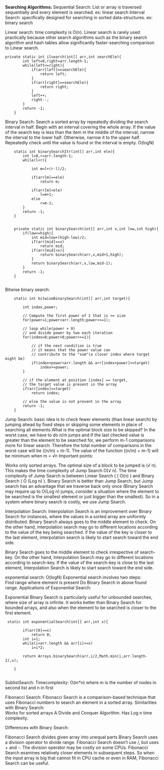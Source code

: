 **Searching Algorithms:**
Sequential Search: List or array is traversed sequentially and every element is searched. ex: linear search
Interval Search:  specifically designed for searching in sorted data-structures. ex: binary search

Linear search:  time complexity  is O(n).
Linear search is rarely used practically because other search algorithms such as the binary search algorithm and hash tables allow significantly faster-searching comparison to Linear search.

```
private static int ilsearch(int[] arr,int searchEle){
        int left=0,right=arr.length-1;
        while(left<=right){
            if(arr[left]==searchEle){
                return left;
            }
            if(arr[right]==searchEle){
                return right;
            }
            left++;
            right--;
        }
        return -1;
    }
``` 
Binary Search: Search a sorted array by repeatedly dividing the search interval in half. Begin with an interval covering the whole array. If the value of the search key is less than the item in the middle of the interval, narrow the interval to the lower half. Otherwise, narrow it to the upper half. Repeatedly check until the value is found or the interval is empty. O(logN)

```
    static int binarySearchItr(int[] arr,int ele){
        int l=0,r=arr.length-1;
        while(l<r){

            int m=l+(r-l)/2;

            if(arr[m]==ele)
                return m;

            if(arr[m]<ele)
                l=m+1;
            else
                r=m-1;
        }
        return -1;
    }


    private static int binarySearch(int[] arr,int x,int low,int high){
        if(low<=high){
            int mid=low+(high-low)/2;
            if(arr[mid]==x)
                return mid;
            if(arr[mid]<x){
                return binarySearch(arr,x,mid+1,high);
            }
            return binarySearch(arr,x,low,mid-1);
        }
        return -1;
    }


```

Bitwise binary search:


```
    static int bitwiseBinarySearch(int[] arr,int target){

        int index,power;

        // Compute the first power of 2 that is >= size
        for(power=1;power<arr.length;power<<=1);

        // loop while(power > 0)
        // and divide power by two each iteration
        for(index=0;power>0;power>>=1){

            // if the next condition is true
            // it means that the power value can
            // contribute to the "sum"(a closer index where target might be)
            if(index+power<arr.length && arr[index+power]<=target)
                index+=power;
        }

        // if the element at position [index] == target,
        // the target value is present in the array
        if(arr[index]==target)
            return index;

        // else the value is not present in the array
        return -1;
    }
```


Jump Search:  basic idea is to check fewer elements (than linear search) by jumping ahead by fixed steps or skipping some elements in place of searching all elements.What is the optimal block size to be skipped? 
In the worst case, we have to do n/m jumps and if the last checked value is greater than the element to be searched for, we perform m-1 comparisons more for linear search. Therefore the total number of comparisons in the worst case will be ((n/m) + m-1). The value of the function ((n/m) + m-1) will be minimum when m = √n
Important points: 
 

Works only sorted arrays.
The optimal size of a block to be jumped is (√ n). This makes the time complexity of Jump Search O(√ n).
The time complexity of Jump Search is between Linear Search ( ( O(n) ) and Binary Search ( O (Log n) ).
Binary Search is better than Jump Search, but Jump search has an advantage that we traverse back only once (Binary Search may require up to O(Log n) jumps, consider a situation where the element to be searched is the smallest element or just bigger than the smallest). So in a system where binary search is costly, we use Jump Search.

Interpolation Search:
Interpolation Search is an improvement over Binary Search for instances, where the values in a sorted array are uniformly distributed. Binary Search always goes to the middle element to check. On the other hand, interpolation search may go to different locations according to the value of the key being searched.  if the value of the key is closer to the last element, interpolation search is likely to start search toward the end side.


Binary Search goes to the middle element to check irrespective of search-key. On the other hand, Interpolation Search may go to different locations according to search-key. If the value of the search-key is close to the last element, Interpolation Search is likely to start search toward the end side.



exponential search: O(logN)
Exponential search involves two steps:  
Find range where element is present
Do Binary Search in above found range.
Applications of Exponential Search: 

Exponential Binary Search is particularly useful for unbounded searches, where size of array is infinite. 
It works better than Binary Search for bounded arrays, and also when the element to be searched is closer to the first element.

```
 static int exponentialSearch(int[] arr,int x){

        if(arr[0]==x)
            return 0;
        int i=1;
        while(i<arr.length && arr[i]<=x)
            i=i*2;

        return Arrays.binarySearch(arr,i/2,Math.min(i,arr.length-1),x);
        
    }


```
SublistSearch: Timecomplexity: O(m*n) where m is the number of nodes in second list and n in first

Fibonacci Search: Fibonacci Search is a comparison-based technique that uses Fibonacci numbers to search an element in a sorted array.
Similarities with Binary Search:  
Works for sorted arrays
A Divide and Conquer Algorithm.
Has Log n time complexity.

Differences with Binary Search: 

Fibonacci Search divides given array into unequal parts
Binary Search uses a division operator to divide range. Fibonacci Search doesn’t use /, but uses + and -. The division operator may be costly on some CPUs.
Fibonacci Search examines relatively closer elements in subsequent steps. So when the input array is big that cannot fit in CPU cache or even in RAM, Fibonacci Search can be useful.





